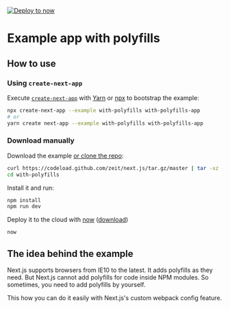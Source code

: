 [![Deploy to now](https://deploy.now.sh/static/button.svg)](https://deploy.now.sh/?repo=https://github.com/zeit/next.js/tree/master/examples/with-polyfills)

# Example app with polyfills

## How to use

### Using `create-next-app`

Execute [`create-next-app`](https://github.com/segmentio/create-next-app) with [Yarn](https://yarnpkg.com/lang/en/docs/cli/create/) or [npx](https://github.com/zkat/npx#readme) to bootstrap the example:

```bash
npx create-next-app --example with-polyfills with-polyfills-app
# or
yarn create next-app --example with-polyfills with-polyfills-app
```

### Download manually

Download the example [or clone the repo](https://github.com/zeit/next.js):

```bash
curl https://codeload.github.com/zeit/next.js/tar.gz/master | tar -xz --strip=2 next.js-master/examples/with-polyfills
cd with-polyfills
```

Install it and run:

```bash
npm install
npm run dev
```

Deploy it to the cloud with [now](https://zeit.co/now) ([download](https://zeit.co/download))

```bash
now
```

## The idea behind the example

Next.js supports browsers from IE10 to the latest. It adds polyfills as they need. But Next.js cannot add polyfills for code inside NPM modules.
So sometimes, you need to add polyfills by yourself.

This how you can do it easily with Next.js's custom webpack config feature.
